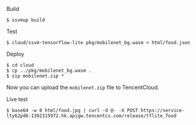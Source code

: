 
Build

```
$ ssvmup build
```

Test

```
$ cloud/ssvm-tensorflow-lite pkg/mobilenet_bg.wasm < html/food.json
```

Deploy

```
$ cd cloud
$ cp ../pkg/mobilenet_bg.wasm .
$ zip mobilenet.zip *
```

Now you can upload the `mobilenet.zip` file to TencentCloud.

Live test

```
$ base64 -w 0 html/food.jpg | curl -d @- -X POST https://service-lty62pd6-1302315972.hk.apigw.tencentcs.com/release/tflite_food
```
